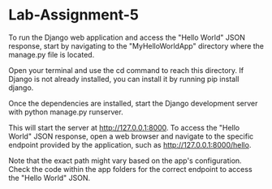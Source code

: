 # Lab-Assignment-5
To run the Django web application and access the "Hello World" JSON response, start by navigating to the "MyHelloWorldApp" directory where the manage.py file is located. 

Open your terminal and use the cd command to reach this directory. If Django is not already installed, you can install it by running pip install django. 

Once the dependencies are installed, start the Django development server with python manage.py runserver. 

This will start the server at http://127.0.0.1:8000. To access the "Hello World" JSON response, open a web browser and navigate to the specific endpoint provided by the application, such as http://127.0.0.1:8000/hello. 

Note that the exact path might vary based on the app's configuration. Check the code within the app folders for the correct endpoint to access the "Hello World" JSON.
